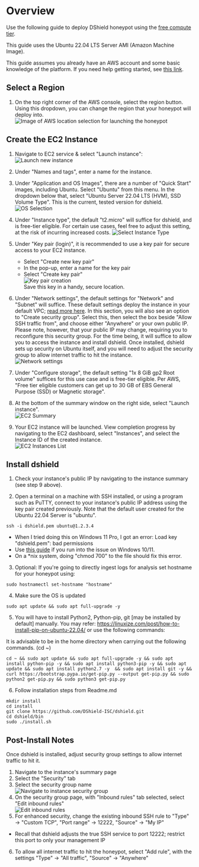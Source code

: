 Overview
========
Use the following guide to deploy DShield honeypot using the [free compute tier](https://aws.amazon.com/free/).

This guide uses the Ubuntu 22.04 LTS Server AMI (Amazon Machine Image).

This guide assumes you already have an AWS account and some basic knowledge of the platform. If you need help getting started, see [this link](https://docs.aws.amazon.com/SetUp/latest/UserGuide/setup-AWSsignup.html).

Select a Region
----------------  
1. On the top right corner of the AWS console, select the region button. Using this dropdown, you can change the region that your honeypot will deploy into.  
![Image of AWS location selection for launching the honeypot](https://github.com/MHeezy/images/blob/main/aws_region_selection.png)

Create the EC2 Instance
------------------------
1. Navigate to EC2 service & select "Launch instance":  
![Launch new instance](https://github.com/MHeezy/images/blob/main/ec2_launch_instance.png)

2. Under "Names and tags", enter a name for the instance.  

3. Under "Application and OS Images", there are a number of "Quick Start" images, including Ubuntu. Select "Ubuntu" from this menu. In the dropdown below that, select "Ubuntu Server 22.04 LTS (HVM), SSD Volume Type". This is the current, tested version for dshield.
![OS Selection](https://github.com/MHeezy/images/blob/main/ubuntu_ami_selection.png)

4. Under "Instance type", the default "t2.micro" will suffice for dshield, and is free-tier eligible. For certain use cases, feel free to adjust this setting, at the risk of incurring increased costs.
![Select Instance Type](https://github.com/MHeezy/images/blob/main/aws_instance_type.png)

5. Under "Key pair (login)", it is recommended to use a key pair for secure access to your EC2 instance.
    - Select "Create new key pair"
    - In the pop-up, enter a name for the key pair
    - Select "Create key pair"  
![Key pair creation](https://github.com/MHeezy/images/blob/main/key_pair_creation.png)  
Save this key in a handy, secure location.

6. Under "Network settings", the default settings for "Network" and "Subnet" will suffice. These default settings deploy the instance in your default VPC; [read more here](https://docs.aws.amazon.com/vpc/latest/userguide/default-vpc.html). In this section, you will also see an option to "Create security group". Select this, then select the box beside "Allow SSH traffic from", and choose either "Anywhere" or your own public IP. Please note, however, that your public IP may change, requiring you to reconfigure this security group. For the time being, it will suffice to allow you to access the instance and install dshield. Once installed, dshield sets up security on Ubuntu itself, and you will need to adjust the security group to allow internet traffic to hit the instance.  
![Network settings](https://github.com/MHeezy/images/blob/main/ec2_network_settings.png)

7. Under "Configure storage", the default setting "1x 8 GiB gp2 Root volume" suffices for this use case and is free-tier eligible. Per AWS, "Free tier eligible customers can get up to 30 GB of EBS General Purpose (SSD) or Magnetic storage".

8. At the bottom of the summary window on the right side, select "Launch instance".  
![EC2 Summary](https://github.com/MHeezy/images/blob/main/ews_creation_summary.png)

9. Your EC2 instance will be launched. View completion progress by navigating to the EC2 dashboard, select "Instances", and select the Instance ID of the created instance.  
![EC2 Instances List](https://github.com/MHeezy/images/blob/main/ec2_instance_list.png)


Install dshield
----------------
1. Check your instance's public IP by navigating to the instance summary (see step 9 above).  

2. Open a terminal on a machine with SSH installed, or using a program such as PuTTY, connect to your instance's public IP address using the key pair created previously. Note that the default user created for the Ubuntu 22.04 Server is "ubuntu".  
```
ssh -i dshield.pem ubuntu@1.2.3.4
```   
   - When I tried doing this on Windows 11 Pro, I got an error: Load key "dshield.pem": bad permissions
   - Use [this guide](https://www.thewindowsclub.com/change-files-and-folders-permissions-in-windows-10) if you run into the issue on Windows 10/11.
   - On a \*nix system, doing "chmod 700" to the file should fix this error.
    

3. Optional: If you're going to directly ingest logs for analysis set hostname for your honeypot using:
```
sudo hostnamectl set-hostname "hostname"
```

4. Make sure the OS is updated
```
sudo apt update && sudo apt full-upgrade -y
```

5. You will have to install Python2, Python-pip, git [may be installed by default] manually.
You may refer: https://linuxize.com/post/how-to-install-pip-on-ubuntu-22.04/ or use the following commands:

It is advisable to be in the home directory when carrying out the following commands. (cd ~)
```
cd ~ && sudo apt update && sudo apt full-upgrade -y && sudo apt install python-pip -y && sudo apt install python3-pip -y && sudo apt update && sudo apt install python2.7 -y  && sudo apt install git -y && curl https://bootstrap.pypa.io/get-pip.py --output get-pip.py && sudo python2 get-pip.py && sudo python3 get-pip.py
```

6. Follow installation steps from Readme.md
```
mkdir install
cd install
git clone https://github.com/DShield-ISC/dshield.git
cd dshield/bin
sudo ./install.sh
```

Post-Install Notes
-------------------
Once dshield is installed, adjust security group settings to allow internet traffic to hit it.
1. Navigate to the instance's summary page
2. Select the "Security" tab
3. Select the security group name  
![Navigate to instance security group](https://github.com/MHeezy/images/blob/main/ec2_securitygroup_navigate.png)
4. On the security group page, with "Inbound rules" tab selected, select "Edit inbound rules"  
![Edit inbound rules](https://github.com/MHeezy/images/blob/main/securitygroup_edit_inbound.png)
5. For enhanced security, change the existing inbound SSH rule to "Type" -> "Custom TCP", "Port range" -> 12222, "Source" -> "My IP"
  - Recall that dshield adjusts the true SSH service to port 12222; restrict this port to only your management IP
6. To allow all internet traffic to hit the honeypot, select "Add rule", with the settings "Type" -> "All traffic", "Source" -> "Anywhere"
